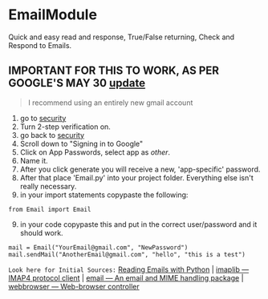 # EmailModule
Quick and easy read and response, True/False returning, Check and Respond to Emails.

## IMPORTANT FOR THIS TO WORK, AS PER GOOGLE'S MAY 30 [update](https://www.google.com/search?q=may+30+less+secure+apps+gmail&oq=may+30+less+secure+ap&aqs=chrome.1.69i57j0i512j0i22i30.4725j0j7&sourceid=chrome&ie=UTF-8)
> I recommend using an entirely new gmail account
1. go to [security](https://myaccount.google.com/u/2/security?hl=en)
2. Turn 2-step verification on.
3. go back to [security](https://myaccount.google.com/u/2/security?hl=en)
4. Scroll down to "Signing in to Google"
5. Click on App Passwords, select app as _other_. 
6. Name it.
7. After you click generate you will receive a new, 'app-specific' password.
8. After that place 'Email.py' into your project folder. Everything else isn't really necessary.
9. in your import statements copypaste the following:

```
from Email import Email
```
9. in your code copypaste this and put in the correct user/password and it should work.
```
mail = Email("YourEmail@gmail.com", "NewPassword")
mail.sendMail("AnotherEmail@gmail.com", "hello", "this is a test")
```





`Look here for Initial Sources:` [Reading Emails with Python](https://www.thepythoncode.com/article/reading-emails-in-python) | 
[imaplib — IMAP4 protocol client](https://docs.python.org/3/library/imaplib.html) | 
[email — An email and MIME handling package](https://docs.python.org/3/library/email.html) | 
[webbrowser — Web-browser controller](https://docs.python.org/3/library/webbrowser.html)
